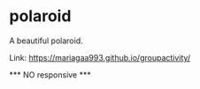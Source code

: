 # polaroid

A beautiful polaroid.

Link: https://mariagaa993.github.io/groupactivity/

*** NO responsive ***
